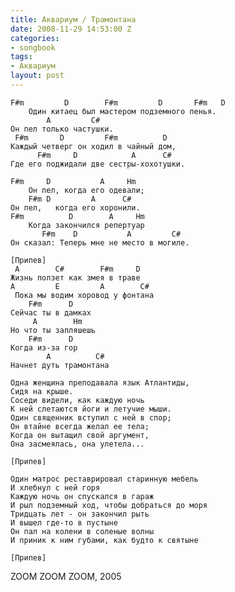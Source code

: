 ```yaml
---
title: Аквариум / Трамонтана
date: 2008-11-29 14:53:00 Z
categories:
- songbook
tags:
- Аквариум
layout: post
---
```


    F#m         D        F#m         D       F#m   D
        Один китаец был мастером подземного пенья.
            A         C#
    Он пел только частушки.
     F#m       D         F#m          D
    Каждый четверг он ходил в чайный дом,
          F#m     D            A      C#
    Где его поджидали две сестры-хохотушки.

    F#m     D           A     Hm
        Он пел, когда его одевали;
        F#m D         A      C#
    Он пел,   когда его хоронили.
    F#m          D        A     Hm
        Когда закончился репертуар
           F#m    D           A         C#
    Он сказал: Теперь мне не место в могиле.

    [Припев]
     A        C#        F#m     D
    Жизнь ползет как змея в траве
    A         E         A        C#
     Пока мы водим хоровод у фонтана
        F#m      D
    Сейчас ты в дамках
         A        Hm
    Но что ты запляшешь
        F#m      D
    Когда из-за гор
            A          C#
    Начнет дуть трамонтана

    Одна женщина преподавала язык Атлантиды,
    Сидя на крыше.
    Соседи видели, как каждую ночь
    К ней слетаются йоги и летучие мыши.
    Один священник вступил с ней в спор;
    Он втайне всегда желал ее тела;
    Когда он вытащил свой аргумент,
    Она засмеялась, она улетела...

    [Припев]

    Один матрос реставрировал старинную мебель
    И хлебнул с ней горя
    Каждую ночь он спускался в гараж
    И рыл подземный ход, чтобы добраться до моря
    Тридцать лет - он закончил рыть
    И вышел где-то в пустыне
    Он пал на колени в соленые волны
    И приник к ним губами, как будто к святыне

    [Припев]

ZOOM ZOOM ZOOM, 2005

